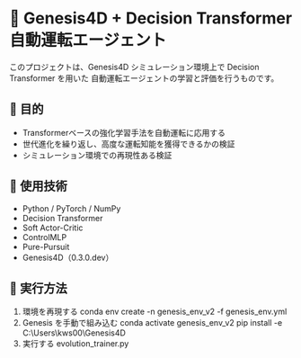 # 🚗 Genesis4D + Decision Transformer 自動運転エージェント

このプロジェクトは、Genesis4D シミュレーション環境上で Decision Transformer を用いた
自動運転エージェントの学習と評価を行うものです。

## 📌 目的
- Transformerベースの強化学習手法を自動運転に応用する
- 世代進化を繰り返し、高度な運転知能を獲得できるかの検証
- シミュレーション環境での再現性ある検証

## 🧠 使用技術
- Python / PyTorch / NumPy
- Decision Transformer
- Soft Actor-Critic
- ControlMLP
- Pure-Pursuit
- Genesis4D（0.3.0.dev）

## 🚀 実行方法

1) 環境を再現する
	conda env create -n genesis_env_v2 -f genesis_env.yml
2) Genesis を手動で組み込む
	conda activate genesis_env_v2
	pip install -e C:\Users\kws00\Genesis4D
3) 実行する
	evolution_trainer.py


